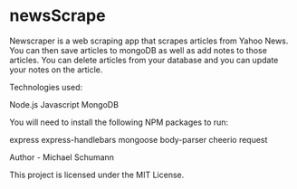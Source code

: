 # newsScrape

Newscraper is a web scraping app that scrapes articles from Yahoo News. You can then save articles to mongoDB as well as add notes to those articles. You can delete articles from your database and you can update your notes on the article. 

Technologies used:

Node.js Javascript MongoDB

You will  need to install the following NPM packages to run:

express
express-handlebars
mongoose
body-parser
cheerio
request

Author - Michael Schumann

This project is licensed under the MIT License.